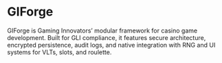 # GIForge
GIForge is Gaming Innovators’ modular framework for casino game development. Built for GLI compliance, it features secure architecture, encrypted persistence, audit logs, and native integration with RNG and UI systems for VLTs, slots, and roulette.
